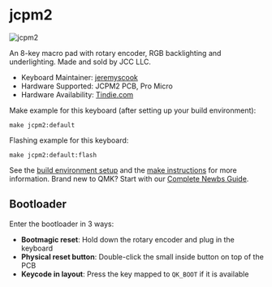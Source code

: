 # jcpm2

![jcpm2](https://i.imgur.com/EM5JoGC.jpeg)

An 8-key macro pad with rotary encoder, RGB backlighting and underlighting. Made and sold by JCC LLC.

* Keyboard Maintainer: [jeremyscook](https://github.com/jeremyscook)
* Hardware Supported: JCPM2 PCB, Pro Micro
* Hardware Availability: [Tindie.com](https://www.tindie.com/products/25414)

Make example for this keyboard (after setting up your build environment):

    make jcpm2:default

Flashing example for this keyboard:

    make jcpm2:default:flash

See the [build environment setup](https://docs.qmk.fm/#/getting_started_build_tools) and the [make instructions](https://docs.qmk.fm/#/getting_started_make_guide) for more information. Brand new to QMK? Start with our [Complete Newbs Guide](https://docs.qmk.fm/#/newbs).

## Bootloader

Enter the bootloader in 3 ways:

* **Bootmagic reset**: Hold down the rotary encoder and plug in the keyboard
* **Physical reset button**: Double-click the small inside button on top of the PCB
* **Keycode in layout**: Press the key mapped to `QK_BOOT` if it is available

